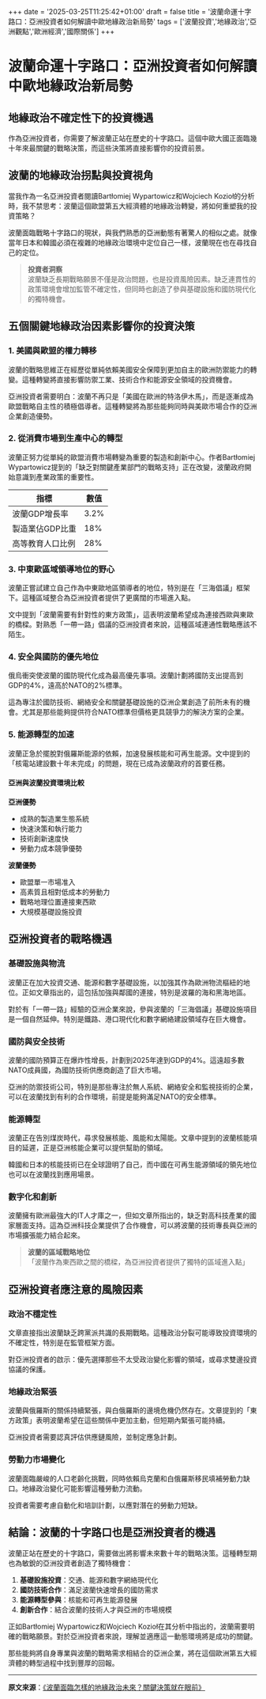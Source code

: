 +++
date = '2025-03-25T11:25:42+01:00'
draft = false
title = '波蘭命運十字路口：亞洲投資者如何解讀中歐地緣政治新局勢'
tags = ['波蘭投資','地緣政治','亞洲觀點','歐洲經濟','國際關係']
+++

# 波蘭命運十字路口：亞洲投資者如何解讀中歐地緣政治新局勢

## 地緣政治不確定性下的投資機遇

作為亞洲投資者，你需要了解波蘭正站在歷史的十字路口。這個中歐大國正面臨幾十年來最關鍵的戰略決策，而這些決策將直接影響你的投資前景。

## 波蘭的地緣政治拐點與投資視角

當我作為一名亞洲投資者閱讀Bartłomiej Wypartowicz和Wojciech Kozioł的分析時，我不禁思考：波蘭這個歐盟第五大經濟體的地緣政治轉變，將如何重塑我的投資策略？

波蘭面臨戰略十字路口的現狀，與我們熟悉的亞洲動態有著驚人的相似之處。就像當年日本和韓國必須在複雜的地緣政治環境中定位自己一樣，波蘭現在也在尋找自己的定位。

> **投資者洞察**  
> 波蘭缺乏長期戰略願景不僅是政治問題，也是投資風險因素。缺乏連貫性的政策環境會增加監管不確定性，但同時也創造了參與基礎設施和國防現代化的獨特機會。

## 五個關鍵地緣政治因素影響你的投資決策

### 1. 美國與歐盟的權力轉移

波蘭的戰略思維正在經歷從單純依賴美國安全保障到更加自主的歐洲防禦能力的轉變。這種轉變將直接影響防禦工業、技術合作和能源安全領域的投資機會。

亞洲投資者需要明白：波蘭不再只是「美國在歐洲的特洛伊木馬」，而是逐漸成為歐盟戰略自主性的積極倡導者。這種轉變將為那些能夠同時與美歐市場合作的亞洲企業創造優勢。

### 2. 從消費市場到生產中心的轉型

波蘭正努力從單純的歐盟消費市場轉變為重要的製造和創新中心。作者Bartłomiej Wypartowicz提到的「缺乏對關鍵產業部門的戰略支持」正在改變，波蘭政府開始意識到產業政策的重要性。

| 指標 | 數值 |
| --- | --- |
| 波蘭GDP增長率 | 3.2% |
| 製造業佔GDP比重 | 18% |
| 高等教育人口比例 | 28% |

### 3. 中東歐區域領導地位的野心

波蘭正嘗試建立自己作為中東歐地區領導者的地位，特別是在「三海倡議」框架下。這種區域整合為亞洲投資者提供了更廣闊的市場進入點。

文中提到「波蘭需要有針對性的東方政策」，這表明波蘭希望成為連接西歐與東歐的橋樑。對熟悉「一帶一路」倡議的亞洲投資者來說，這種區域連通性戰略應該不陌生。

### 4. 安全與國防的優先地位

俄烏衝突使波蘭的國防現代化成為最高優先事項。波蘭計劃將國防支出提高到GDP的4%，遠高於NATO的2%標準。

這為專注於國防技術、網絡安全和關鍵基礎設施的亞洲企業創造了前所未有的機會。尤其是那些能夠提供符合NATO標準但價格更具競爭力的解決方案的企業。

### 5. 能源轉型的加速

波蘭正急於擺脫對俄羅斯能源的依賴，加速發展核能和可再生能源。文中提到的「核電站建設數十年未完成」的問題，現在已成為波蘭政府的首要任務。

#### 亞洲與波蘭投資環境比較

**亞洲優勢**  
- 成熟的製造業生態系統  
- 快速決策和執行能力  
- 技術創新速度快  
- 勞動力成本競爭優勢  

**波蘭優勢**  
- 歐盟單一市場准入  
- 高素質且相對低成本的勞動力  
- 戰略地理位置連接東西歐  
- 大規模基礎設施投資  

## 亞洲投資者的戰略機遇

### 基礎設施與物流

波蘭正在加大投資交通、能源和數字基礎設施，以加強其作為歐洲物流樞紐的地位。正如文章指出的，這包括加強與鄰國的連接，特別是波羅的海和黑海地區。

對於有「一帶一路」經驗的亞洲企業來說，參與波蘭的「三海倡議」基礎設施項目是一個自然延伸。特別是鐵路、港口現代化和數字網絡建設領域存在巨大機會。

### 國防與安全技術

波蘭的國防預算正在爆炸性增長，計劃到2025年達到GDP的4%。這遠超多數NATO成員國，為國防技術供應商創造了巨大市場。

亞洲的防禦技術公司，特別是那些專注於無人系統、網絡安全和監視技術的企業，可以在波蘭找到有利的合作環境，前提是能夠滿足NATO的安全標準。

### 能源轉型

波蘭正在告別煤炭時代，尋求發展核能、風能和太陽能。文章中提到的波蘭核能項目的延遲，正是亞洲核能企業可以提供幫助的領域。

韓國和日本的核能技術已在全球證明了自己，而中國在可再生能源領域的領先地位也可以在波蘭找到應用場景。

### 數字化和創新

波蘭擁有歐洲最強大的IT人才庫之一，但如文章所指出的，缺乏對高科技產業的國家層面支持。這為亞洲科技企業提供了合作機會，可以將波蘭的技術專長與亞洲的市場擴張能力結合起來。

> **波蘭的區域戰略地位**  
> 「波蘭作為東西歐之間的橋樑，為亞洲投資者提供了獨特的區域進入點」

## 亞洲投資者應注意的風險因素

### 政治不穩定性

文章直接指出波蘭缺乏跨黨派共識的長期戰略。這種政治分裂可能導致投資環境的不確定性，特別是在監管框架方面。

對亞洲投資者的啟示：優先選擇那些不太受政治變化影響的領域，或尋求雙邊投資協議的保護。

### 地緣政治緊張

波蘭與俄羅斯的關係持續緊張，與白俄羅斯的邊境危機仍然存在。文章提到的「東方政策」表明波蘭希望在這些關係中更加主動，但短期內緊張可能持續。

亞洲投資者需要認真評估供應鏈風險，並制定應急計劃。

### 勞動力市場變化

波蘭面臨嚴峻的人口老齡化挑戰，同時依賴烏克蘭和白俄羅斯移民填補勞動力缺口。地緣政治變化可能影響這種勞動力流動。

投資者需要考慮自動化和培訓計劃，以應對潛在的勞動力短缺。

## 結論：波蘭的十字路口也是亞洲投資者的機遇

波蘭正站在歷史的十字路口，需要做出將影響未來數十年的戰略決策。這種轉型期也為敏銳的亞洲投資者創造了獨特機會：

1. **基礎設施投資**：交通、能源和數字網絡現代化  
2. **國防技術合作**：滿足波蘭快速增長的國防需求  
3. **能源轉型參與**：核能和可再生能源發展  
4. **創新合作**：結合波蘭的技術人才與亞洲的市場規模  

正如Bartłomiej Wypartowicz和Wojciech Kozioł在其分析中指出的，波蘭需要明確的戰略願景。對於亞洲投資者來說，理解並適應這一動態環境將是成功的關鍵。

那些能夠將自身專業與波蘭的戰略需求相結合的亞洲企業，將在這個歐洲第五大經濟體的轉型過程中找到豐厚的回報。

---

**原文來源**：[《波蘭面臨怎樣的地緣政治未來？關鍵決策就在眼前》](https://www.onet.pl/kultura/wydawnictwo-przeswity/jak-przyszlosc-polityczna-czeka-polske-i-nasz-region/pq1he88,30bc1058)
```